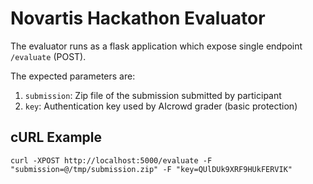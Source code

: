 # Novartis Hackathon Evaluator

The evaluator runs as a flask application which expose single endpoint `/evaluate` (POST).

The expected parameters are:

1. `submission`: Zip file of the submission submitted by participant
2. `key`: Authentication key used by AIcrowd grader (basic protection)

## cURL Example
```
curl -XPOST http://localhost:5000/evaluate -F "submission=@/tmp/submission.zip" -F "key=QUlDUk9XRF9HUkFERVIK"
```


